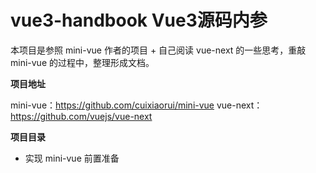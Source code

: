 # vue3-handbook Vue3源码内参

本项目是参照 mini-vue 作者的项目 + 自己阅读 vue-next 的一些思考，重敲 mini-vue 的过程中，整理形成文档。

**项目地址**

mini-vue：https://github.com/cuixiaorui/mini-vue
vue-next：https://github.com/vuejs/vue-next

**项目目录**

- 实现 mini-vue 前置准备